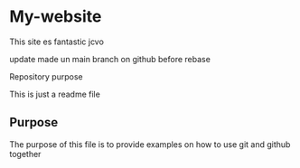 # My-website

This site es fantastic jcvo


update made un main branch on github before rebase



Repository purpose

This is just a readme file

## Purpose

The purpose of this file is to provide examples
on how to use git and github together

